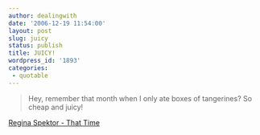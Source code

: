 ```yaml
---
author: dealingwith
date: '2006-12-19 11:54:00'
layout: post
slug: juicy
status: publish
title: JUICY!
wordpress_id: '1893'
categories:
 - quotable
---
```


> Hey, remember that month when I only ate boxes of tangerines? So cheap and
juicy!

[Regina Spektor - That Time][1]

   [1]: http://www.songmeanings.net/lyric.php?lid=3530822107858587403

